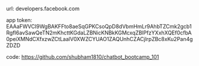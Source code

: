 url: developers.facebook.com

app token: EAAaFWVCI9WgBAKFFto8aeSqGPKCsoQpD8dVbmHmLr9AhbTZCmk2gcb1RgfI6avSawQeTN2mKhcttKGdaLZBNicKNBkKGMcxqZBlPfzYXxhXQEf0cfbA0peiXMNdCXfxzwZCtLaalV0XWZCYUAO1ZAQUnhCZACjlrpZBc8xKu2Pan4gZDZD


code: https://github.com/shubham1810/chatbot_bootcamp_101